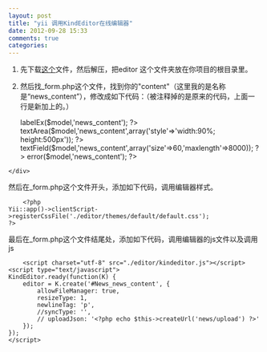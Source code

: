 ```yaml
---
layout: post
title: "yii 调用KindEditor在线编辑器"
date: 2012-09-28 15:33
comments: true
categories: 
---
```


1. 先下载[这个](http://pan.baidu.com/share/link?shareid=8839&uk=2684558169)文件，然后解压，把editor 这个文件夹放在你项目的根目录里。
  2. 然后找_form.php这个文件，找到你的"content"（这里我的是名称是“news_content”），修改成如下代码：（被注释掉的是原来的代码，上面一行是新加上的。）
    
        <div class="row">
            <?php echo $form->labelEx($model,'news_content'); ?>
            <?php echo $form->textArea($model,'news_content',array('style'=>'width:90%; height:500px')); ?>
            <?php // echo $form->textField($model,'news_content',array('size'=>60,'maxlength'=>8000)); ?>
            <?php echo $form->error($model,'news_content'); ?>
    </div>

然后在_form.php这个文件开头，添加如下代码，调用编辑器样式。
    
        <?php
    Yii::app()->clientScript->registerCssFile('./editor/themes/default/default.css');
    ?>

最后在_form.php这个文件结尾处，添加如下代码，调用编辑器的js文件以及调用js
    
        <script charset="utf-8" src="./editor/kindeditor.js"></script>
    <script type="text/javascript">
    KindEditor.ready(function(K) {    
        editor = K.create('#News_news_content', {
            allowFileManager: true,
            resizeType: 1,
            newlineTag: 'p',
            //syncType: '',
            // uploadJson: '<?php echo $this->createUrl('news/upload') ?>'
        });
    });
    </script>